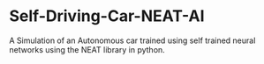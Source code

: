 # Self-Driving-Car-NEAT-AI
A Simulation of an Autonomous car trained using self trained neural networks using the NEAT library in python.

